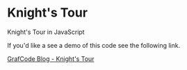 # Knight's Tour
Knight's Tour in JavaScript

If you'd like a see a demo of this code see the following link.

[GrafCode Blog -  Knight's Tour](http://grafcode.net/blog/?p=226)